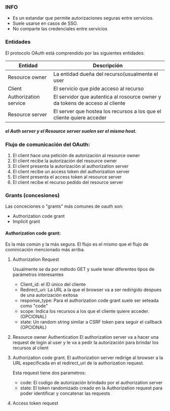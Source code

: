 ### INFO

- Es un estandar que permite autorizaciones seguras entre servicios.
- Suele usarse en casos de SSO.
- No comparte las credenciales entre servicios

### Entidades

El protocolo OAuth está comprendido por las siguientes entidades:

| Entidad| Descripción |
|-----------|-----------|
|Resource owner  | La entidad dueña del recurso(usualmente el user     |
|Client     | El servicio que pide acceso al recurso     |
|Authorization service    | El servidor que autentica al rosource owner y da tokens de acceso al cliente     |
|Resource server    | El server que hostea los recursos a los que el cliente quiere acceder     |

##### el Auth server y el Resource server suelen ser el mismo host.

### Flujo de comunicación del OAuth:

1. El client hace una petición de autorización al resource owner
2. El client recibe la autorización del resource owner
3. El client presenta la autorización al authorization server
4. El client recibe un access token del authorization server
5. El client presenta el access token al resource server
6. El client recibe el recurso pedido del resource server

### Grants (concesiones) 

Las conceciones o "grants" más comunes de oauth son:
- Authorization code grant
- Implicit grant

#### Authorization code grant:

Es la más común y la más segura. El flujo es el mismo que el flujo de cominicación mencionado más arriba.

1. Authorization Request

   Usualmente se da por método GET y suele tener diferentes tipos de parámetros interesantes
   - Client_id: el ID único del cliente
   - Redirect_uri: La URL a la que el browser va a ser redirigido despues de una autorización exitosa
   - response_type: Para el authorization code grant suele ser seteada como "code"
   - scope: Indica los recursos a los que el cliente quiere acceder. (OPCIONAL)
   - state: Un random string similar a CSRF token para seguir el callback (OPCIONAL)
2. Resource owner Authentication
   El authorization server va a hacer una request de login al user y le va a pedir la autorización para brindar los recursos al client
3. Authorization code grant.
   El authorization server redirige al browser a la URL especificada en el redirect_uri de la authorization request.

   Esta request tiene dos parametros:
   - code: El codigo de autorización brindado por el authorization server
   - state: El token randomizado creado en la Authorization request para poder identificar y concatenar las requests
     
4. Access token request
   
